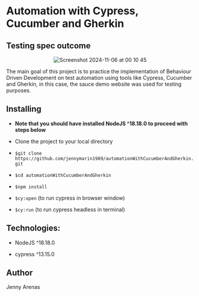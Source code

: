 # Automation with Cypress, Cucumber and Gherkin

## Testing spec outcome

<div align="center">

![Screenshot 2024-11-06 at 00 10 45](https://github.com/user-attachments/assets/72a6307d-750b-425b-a6c6-9a91223ec9b0)

</div>

The main goal of this project is to practice the implementation of Behaviour Driven Development on test automation using tools like Cypress, Cucumber and Gherkin, in this case, the sauce demo website was used for testing purposes.

## Installing

- **Note that you should have installed NodeJS ^18.18.0 to proceed with steps below**

- Clone the project to your local directory

- `$git clone https://github.com/jennymarin1989/automationWithCucumberAndGherkin.git`

- `$cd automationWithCucumberAndGherkin`

- `$npm install`

- `$cy:open` (to run cypress in browser window)

- `$cy:run` (to run cypress headless in terminal)

## Technologies:

- NodeJS ^18.18.0

- cypress ^13.15.0

## Author

Jenny Arenas
